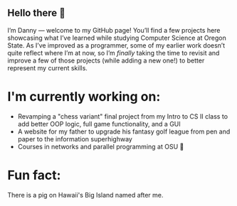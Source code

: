 ## Hello there 👋

I’m Danny — welcome to my GitHub page! You’ll find a few projects here showcasing what I’ve learned while studying Computer Science at Oregon State. As I’ve improved as a programmer, some of my earlier work doesn’t quite reflect where I’m at now, so I’m *finally* taking the time to revisit and improve a few of those projects (while adding a new one!) to better represent my current skills.

# I'm currently working on:
* Revamping a "chess variant" final project from my Intro to CS II class to add better OOP logic, full game functionality, and a GUI
* A website for my father to upgrade his fantasy golf league from pen and paper to the information superhighway
* Courses in networks and parallel programming at OSU 🦫

# Fun fact: 
There is a pig on Hawaii's Big Island named after me.
<!--
**jackie-daytona/jackie-daytona** is a ✨ _special_ ✨ repository because its `README.md` (this file) appears on your GitHub profile.

Here are some ideas to get you started:

- 🔭 I’m currently working on ...
- 🌱 I’m currently learning ...
- 👯 I’m looking to collaborate on ...
- 🤔 I’m looking for help with ...
- 💬 Ask me about ...
- 📫 How to reach me: ...
- 😄 Pronouns: ...
- ⚡ Fun fact: ...
-->
